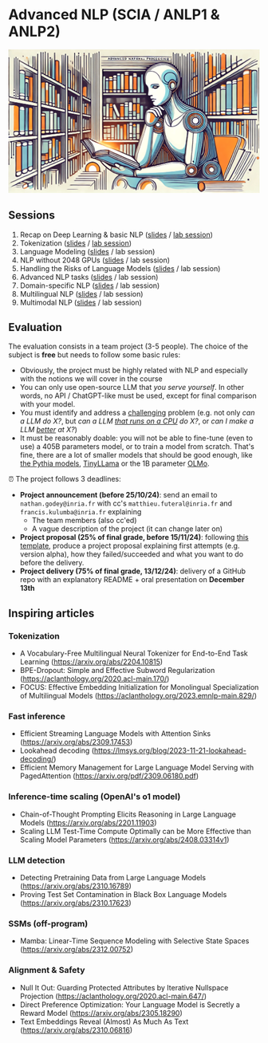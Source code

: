 # Advanced NLP (SCIA / ANLP1 & ANLP2)

![Banner](static/github_anlp_banner.png)

## Sessions
1. Recap on Deep Learning & basic NLP ([slides](https://github.com/NathanGodey/AdvancedNLP/raw/main/slides/pdf/course1_recap.pdf) / [lab session](https://colab.research.google.com/drive/1_QzQBdP289benS8Uo3yPQmtXoM-f80-n?usp=sharing))
2. Tokenization ([slides](https://github.com/NathanGodey/AdvancedNLP/raw/main/slides/pdf/course2_tokenization.pdf) / [lab session](https://colab.research.google.com/drive/1xEKz_1LcnkfcEenukIGCrk-Nf_5Hb19s?usp=sharing))
3. Language Modeling ([slides](https://github.com/NathanGodey/AdvancedNLP/raw/main/slides/pdf/course3_lm.pdf) / lab session)
4. NLP without 2048 GPUs ([slides](https://github.com/NathanGodey/AdvancedNLP/raw/main/slides/pdf/course4_efficiency.pdf) / lab session)
5. Handling the Risks of Language Models ([slides](https://github.com/NathanGodey/AdvancedNLP/raw/main/slides/pdf/course5_risks.pdf) / lab session)
6. Advanced NLP tasks ([slides](https://github.com/NathanGodey/AdvancedNLP/raw/main/slides/pdf/course6_advanced.pdf) / lab session)
7. Domain-specific NLP ([slides](https://github.com/NathanGodey/AdvancedNLP/raw/main/slides/pdf/course7_specific.pdf) / lab session)
8. Multilingual NLP ([slides](https://github.com/NathanGodey/AdvancedNLP/raw/main/slides/Course%205%20-%20Multilingual%20NLP.pdf) / lab session)
9. Multimodal NLP ([slides](https://docs.google.com/presentation/d/1K2DgnPSOGXB1hQ4FZoUU-5ppJ4dn_sLC41Ecwmxi2Zk/edit?usp=sharing) / lab session)

## Evaluation

The evaluation consists in a team project (3-5 people). The choice of the subject is **free** but needs to follow some basic rules:
- Obviously, the project must be highly related with NLP and especially with the notions we will cover in the course
- You can only use open-source LLM that *you serve yourself*. In other words, no API / ChatGPT-like must be used, except for final comparison with your model.
- You must identify and address a <ins>challenging</ins> problem (e.g. not only *can a LLM do X?*, but *can a LLM <ins>that runs on a CPU</ins> do X?*, or *can I make a LLM <ins>better</ins> at X?*)
- It must be reasonably doable: you will not be able to fine-tune (even to use) a 405B parameters model, or to train a model from scratch. That's fine, there are a lot of smaller models that should be good enough, like [the Pythia models](https://huggingface.co/collections/EleutherAI/pythia-scaling-suite-64fb5dfa8c21ebb3db7ad2e1), [TinyLLama](https://huggingface.co/collections/TinyLlama/tinyllama-11b-v1-660bb5bfabd8bd25eebbb1ef) or the 1B parameter [OLMo](https://huggingface.co/collections/allenai/olmo-suite-65aeaae8fe5b6b2122b46778).

:alarm_clock: The project follows 3 deadlines:
- **Project announcement (before 25/10/24)**: send an email to `nathan.godey@inria.fr` with cc's `matthieu.futeral@inria.fr` and `francis.kulumba@inria.fr` explaining
  - The team members (also cc'ed)
  - A vague description of the project (it can change later on)
- **Project proposal (25% of final grade, before 15/11/24)**: following [this template](https://docs.google.com/document/d/1rCWr6p5N0ip7fpNv9e5wjX7gez4oaFGioatYXRRKGR8/edit?usp=sharing), produce a project proposal explaining first attempts (e.g. version alpha), how they failed/succeeded and what you want to do before the delivery.
- **Project delivery (75% of final grade, 13/12/24)**: delivery of a GitHub repo with an explanatory README + oral presentation on **December 13th**

## Inspiring articles
### Tokenization
- A Vocabulary-Free Multilingual Neural Tokenizer for End-to-End Task Learning (https://arxiv.org/abs/2204.10815)
- BPE-Dropout: Simple and Effective Subword Regularization (https://aclanthology.org/2020.acl-main.170/)
- FOCUS: Effective Embedding Initialization for Monolingual Specialization of Multilingual Models (https://aclanthology.org/2023.emnlp-main.829/)

### Fast inference
- Efficient Streaming Language Models with Attention Sinks (https://arxiv.org/abs/2309.17453)
- Lookahead decoding (https://lmsys.org/blog/2023-11-21-lookahead-decoding/)
- Efficient Memory Management for Large Language Model Serving with PagedAttention (https://arxiv.org/pdf/2309.06180.pdf)

### Inference-time scaling (OpenAI's o1 model)
- Chain-of-Thought Prompting Elicits Reasoning in Large Language Models (https://arxiv.org/abs/2201.11903)
- Scaling LLM Test-Time Compute Optimally can be More Effective than Scaling Model Parameters (https://arxiv.org/abs/2408.03314v1)

### LLM detection
- Detecting Pretraining Data from Large Language Models (https://arxiv.org/abs/2310.16789)
- Proving Test Set Contamination in Black Box Language Models (https://arxiv.org/abs/2310.17623)

### SSMs (off-program)
- Mamba: Linear-Time Sequence Modeling with Selective State Spaces (https://arxiv.org/abs/2312.00752)

### Alignment & Safety
- Null It Out: Guarding Protected Attributes by Iterative Nullspace Projection (https://aclanthology.org/2020.acl-main.647/)
- Direct Preference Optimization: Your Language Model is Secretly a Reward Model (https://arxiv.org/abs/2305.18290)
- Text Embeddings Reveal (Almost) As Much As Text (https://arxiv.org/abs/2310.06816)

